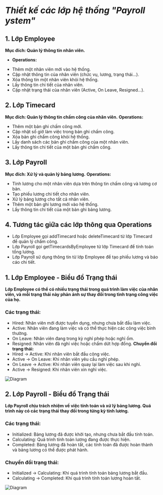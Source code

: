 # ***Thiết kế các lớp hệ thống "Payroll ystem"***

## 1. Lớp Employee
**Mục đích: Quản lý thông tin nhân viên.**
+ **Operations:**
- Thêm một nhân viên mới vào hệ thống.
- Cập nhật thông tin của nhân viên (chức vụ, lương, trạng thái...).
- Xóa thông tin một nhân viên khỏi hệ thống.
- Lấy thông tin chi tiết của nhân viên.
- Cập nhật trạng thái của nhân viên (Active, On Leave, Resigned...).

## 2. Lớp Timecard
**Mục đích: Quản lý thông tin chấm công của nhân viên.**
**Operations:**
+ Thêm một bản ghi chấm công mới.
+ Cập nhật số giờ làm việc trong bản ghi chấm công.
+ Xóa bản ghi chấm công khỏi hệ thống.
+ Lấy danh sách các bản ghi chấm công của một nhân viên.
+ Lấy thông tin chi tiết của một bản ghi chấm công.

## 3. Lớp Payroll
**Mục đích: Xử lý và quản lý bảng lương.**
**Operations:**
+ Tính lương cho một nhân viên dựa trên thông tin chấm công và lương cơ bản.
+ Tạo phiếu lương chi tiết cho nhân viên.
+ Xử lý bảng lương cho tất cả nhân viên.
+ Thêm một bản ghi lương mới vào hệ thống.
+ Lấy thông tin chi tiết của một bản ghi bảng lương.

## 4. Tương tác giữa các lớp thông qua Operations
+ Lớp Employee gọi addTimecard hoặc deleteTimecard từ lớp Timecard để quản lý chấm công.
+ Lớp Payroll gọi getTimecardsByEmployee từ lớp Timecard để tính toán tổng lương.
+ Lớp Payroll sử dụng thông tin từ lớp Employee để tạo phiếu lương và báo cáo chi tiết.

## 1. Lớp Employee - Biểu đồ Trạng thái
**Lớp Employee có thể có nhiều trạng thái trong quá trình làm việc của nhân viên, và mỗi trạng thái này phản ánh sự thay đổi trong tình trạng công việc của họ.**
### Các trạng thái:
+ Hired: Nhân viên mới được tuyển dụng, nhưng chưa bắt đầu làm việc.
+ Active: Nhân viên đang làm việc và có thể thực hiện các công việc bình thường.
+ On Leave: Nhân viên đang trong kỳ nghỉ phép hoặc nghỉ ốm.
+ Resigned: Nhân viên đã nghỉ việc hoặc chấm dứt hợp đồng.
**Chuyển đổi trạng thái:**
+ Hired → Active: Khi nhân viên bắt đầu công việc.
+ Active → On Leave: Khi nhân viên yêu cầu nghỉ phép.
+ On Leave → Active: Khi nhân viên quay lại làm việc sau khi nghỉ.
+ Active → Resigned: Khi nhân viên xin nghỉ việc.

![Diagram](https://www.planttext.com/api/plantuml/png/UhzxlqDnIM9HIMbk3bUqLgo2hgwTWaTcKMeA5nUO0Wiu9fTabgKgM2c0bORd5sLhQ7911K7o_da-gObW1KMfXQMfnILWBb0DJ0B5aABKajAYFBUY_5oOCYIZWbABCzFpWFQ2r86OG6c7rBmKaFi00000__y30000)

## 2. Lớp Payroll - Biểu đồ Trạng thái
**Lớp Payroll chịu trách nhiệm về việc tính toán và xử lý bảng lương. Quá trình này có các trạng thái thay đổi trong từng kỳ tính lương.**
### Các trạng thái:
+ Initialized: Bảng lương đã được khởi tạo, nhưng chưa bắt đầu tính toán.
+ Calculating: Quá trình tính toán lương đang được thực hiện.
+ Completed: Bảng lương đã hoàn tất, các tính toán đã được hoàn thành và bảng lương có thể được phát hành.
### Chuyển đổi trạng thái:
+ Initialized → Calculating: Khi quá trình tính toán bảng lương bắt đầu.
+ Calculating → Completed: Khi quá trình tính toán lương hoàn tất.
  
![Diagram](https://www.planttext.com/api/plantuml/png/UhzxlqDnIM9HIMbk3bUqLgo2hgwTWcTUPabcOavcLMeA5nSI1opfd9YJN9gJM9APbwvWfG3M6v1OMPIVawEXoOKi2LQSdrkGare2r6gba9QPbrcS0LUHdmTKxv2QbmAo6G000F__0m00)

